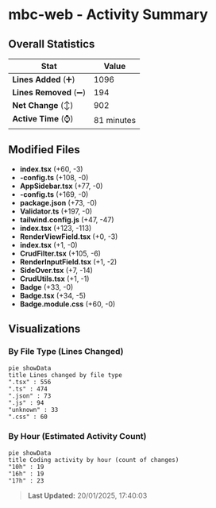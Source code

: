 # mbc-web - Activity Summary 

## Overall Statistics

| Stat                   | Value                                                             |
| ---------------------- | ----------------------------------------------------------------- |
| **Lines Added** (➕)   | 1096                                          |
| **Lines Removed** (➖) | 194                                        |
| **Net Change** (↕)    | 902                |
| **Active Time** (⌚)   | 81 minutes |


## Modified Files
- **index.tsx** (+60, -3)
- **-config.ts** (+108, -0)
- **AppSidebar.tsx** (+77, -0)
- **-config.ts** (+169, -0)
- **package.json** (+73, -0)
- **Validator.ts** (+197, -0)
- **tailwind.config.js** (+47, -47)
- **index.tsx** (+123, -113)
- **RenderViewField.tsx** (+0, -3)
- **index.tsx** (+1, -0)
- **CrudFilter.tsx** (+105, -6)
- **RenderInputField.tsx** (+1, -2)
- **SideOver.tsx** (+7, -14)
- **CrudUtils.tsx** (+1, -1)
- **Badge** (+33, -0)
- **Badge.tsx** (+34, -5)
- **Badge.module.css** (+60, -0)

## Visualizations

### By File Type (Lines Changed)

```mermaid
pie showData
title Lines changed by file type
".tsx" : 556
".ts" : 474
".json" : 73
".js" : 94
"unknown" : 33
".css" : 60
```

### By Hour (Estimated Activity Count)

```mermaid
pie showData
title Coding activity by hour (count of changes)
"10h" : 19
"16h" : 19
"17h" : 23
```


> **Last Updated:** 20/01/2025, 17:40:03